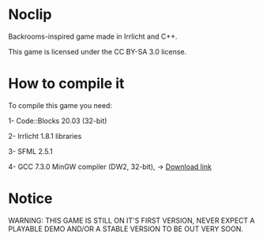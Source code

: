 # Noclip
Backrooms-inspired game made in Irrlicht and C++.
 
This game is licensed under the CC BY-SA 3.0 license.
 
# How to compile it

To compile this game you need:

1- Code::Blocks 20.03 (32-bit)

2- Irrlicht 1.8.1 libraries

3- SFML 2.5.1

4- GCC 7.3.0 MinGW compiler (DW2, 32-bit), -> [Download link](https://sourceforge.net/projects/mingw-w64/files/Toolchains%20targetting%20Win32/Personal%20Builds/mingw-builds/7.3.0/threads-posix/dwarf/i686-7.3.0-release-posix-dwarf-rt_v5-rev0.7z/download)

# Notice

WARNING: THIS GAME IS STILL ON IT'S FIRST VERSION, NEVER EXPECT A PLAYABLE DEMO AND/OR A STABLE VERSION TO BE OUT VERY SOON.
